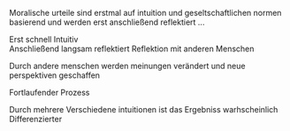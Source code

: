 Moralische urteile sind erstmal auf intuition und geseltschaftlichen normen basierend und werden erst anschließend reflektiert ...

Erst schnell Intuitiv  
Anschließend langsam reflektiert
Reflektion mit anderen Menschen

Durch andere menschen werden meinungen verändert und neue perspektiven geschaffen

Fortlaufender Prozess

Durch mehrere Verschiedene intuitionen ist das Ergebniss warhscheinlich Differenzierter